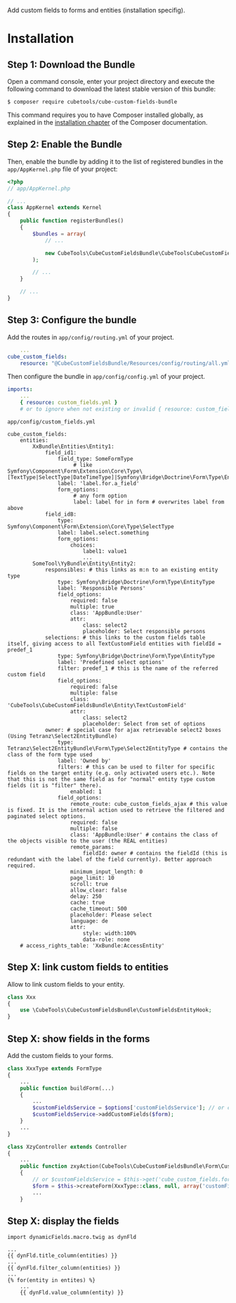 Add custom fields to forms and entities (installation specifig).

Installation
============

Step 1: Download the Bundle
---------------------------

Open a command console, enter your project directory and execute the
following command to download the latest stable version of this bundle:

```console
$ composer require cubetools/cube-custom-fields-bundle
```

This command requires you to have Composer installed globally, as explained
in the [installation chapter](https://getcomposer.org/doc/00-intro.md)
of the Composer documentation.

Step 2: Enable the Bundle
-------------------------

Then, enable the bundle by adding it to the list of registered bundles
in the `app/AppKernel.php` file of your project:

```php
<?php
// app/AppKernel.php

// ...
class AppKernel extends Kernel
{
    public function registerBundles()
    {
        $bundles = array(
            // ...

            new CubeTools\CubeCustomFieldsBundle\CubeToolsCubeCustomFieldsBundle(),
        );

        // ...
    }

    // ...
}
```

Step 3: Configure the bundle
----------------------------

Add the routes in `app/config/routing.yml` of your project.

```yaml
    ...
cube_custom_fields:
    resource: "@CubeCustomFieldsBundle/Resources/config/routing/all.yml"
```

Then configure the bundle in `app/config/config.yml` of your project.

```yaml
imports:
    ...
    { resource: custom_fields.yml }
    # or to ignore when not existing or invalid { resource: custom_fields.yml, ignore_errors: true }
```

`app/config/custom_fields.yml`
```yaml:
cube_custom_fields:
    entities:
        XxBundle\Entities\Entity1:
            field_id1:
                field_type: SomeFormType
                     # like Symfony\Component\Form\Extension\Core\Type\[TextType|SelectType|DateTimeType]|Symfony\Bridge\Doctrine\Form\Type\EntityType]
                label: 'label.for.a_field'
                form_options:
                     # any form option
                     label: label for in form # overwrites label from above
            field_idB:
                type: Symfony\Component\Form\Extension\Core\Type\SelectType
                label: label.select.something
                form_options:
                    choices:
                        label1: value1
                        ...
        SomeTool\YyBundle\Entity\Entity2:
            responsibles: # this links as m:n to an existing entity type
                type: Symfony\Bridge\Doctrine\Form\Type\EntityType
                label: 'Responsible Persons'
                field_options:
                    required: false
                    multiple: true
                    class: 'AppBundle:User'
                    attr:
                        class: select2
                        placeholder: Select responsible persons
            selections: # this links to the custom fields table itself, giving access to all TextCustomField entities with fieldId = predef_1
                type: Symfony\Bridge\Doctrine\Form\Type\EntityType
                label: 'Predefined select options'
                filter: predef_1 # this is the name of the referred custom field
                field_options:
                    required: false
                    multiple: false
                    class: 'CubeTools\CubeCustomFieldsBundle\Entity\TextCustomField'
                    attr:
                        class: select2
                        placeholder: Select from set of options
            owner: # special case for ajax retrievable select2 boxes (Using Tetranz\Select2EntityBundle)
                type: Tetranz\Select2EntityBundle\Form\Type\Select2EntityType # contains the class of the form type used
                label: 'Owned by'
                filters: # this can be used to filter for specific fields on the target entity (e.g. only activated users etc.). Note that this is not the same field as for "normal" entity type custom fields (it is "filter" there).
                    enabled: 1
                field_options:
                    remote_route: cube_custom_fields_ajax # this value is fixed. It is the internal action used to retrieve the filtered and paginated select options.
                    required: false
                    multiple: false
                    class: 'AppBundle:User' # contains the class of the objects visible to the user (the REAL entities)
                    remote_params:
                        fieldId: owner # contains the fieldId (this is redundant with the label of the field currently). Better approach required.
                    minimum_input_length: 0
                    page_limit: 10
                    scroll: true
                    allow_clear: false
                    delay: 250
                    cache: true
                    cache_timeout: 500
                    placeholder: Please select
                    language: de
                    attr:
                        style: width:100%
                        data-role: none
    # access_rights_table: 'XxBundle:AccessEntity'
```

Step X: link custom fields to entities
--------------------------------------
Allow to link custom fields to your entity.
```php
class Xxx
{
    use \CubeTools\CubeCustomFieldsBundle\CustomFieldsEntityHook;
}
```

Step X: show fields in the forms
--------------------------------
Add the custom fields to your forms.
```php
class XxxType extends FormType
{
    ...
    public function buildForm(...)
    {
        ...
        $customFieldsService = $options['customFieldsService']; // or configure your form as a service
        $customFieldsService->addCustomFields($form);
    }
    ...
}

class XzyController extends Controller
{
    ...
    public function zxyAction(CubeTools\CubeCustomFieldsBundle\Form\CustomFieldsFormService $customFieldsService)
    {
        // or $customFieldsService = $this->get('cube_custom_fields.form_fields');
        $form = $this->createForm(XxxType::class, null, array('customFieldsService' => $customFieldsService;
        ...
    }
```

Step X: display the fields
--------------------------

```twig
import dynamicFields.macro.twig as dynFld

...
{{ dynFld.title_column(entities) }}
...
{{ dynFld.filter_column(entities) }}
...
{% for(entity in entites) %}
    ...
    {{ dynFld.value_column(entity) }}
```
